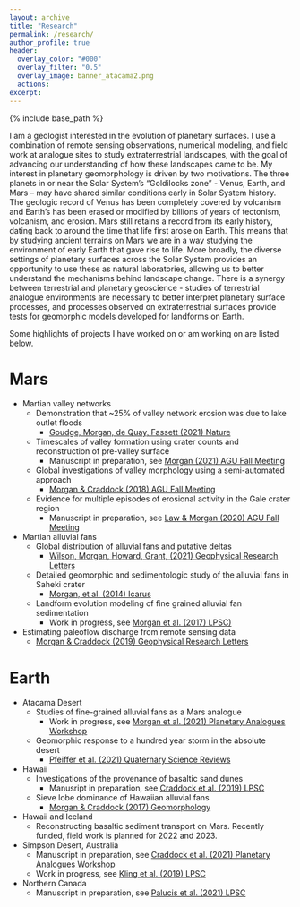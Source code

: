 ```yaml
---
layout: archive
title: "Research"
permalink: /research/
author_profile: true
header:
  overlay_color: "#000"
  overlay_filter: "0.5"
  overlay_image: banner_atacama2.png
  actions:
excerpt:
---
```


{% include base_path %}

I am a geologist interested in the evolution of planetary surfaces. I use a combination of remote sensing observations, numerical modeling, and field work at analogue sites to study extraterrestrial landscapes, with the goal of advancing our understanding of how these landscapes came to be. My interest in planetary geomorphology is driven by two motivations. The three planets in or near the Solar System’s “Goldilocks zone” - Venus, Earth, and Mars – may have shared similar conditions early in Solar System history. The geologic record of Venus has been completely covered by volcanism and Earth’s has been erased or modified by billions of years of tectonism, volcanism, and erosion. Mars still retains a record from its early history, dating back to around the time that life first arose on Earth. This means that by studying ancient terrains on Mars we are in a way studying the environment of early Earth that gave rise to life. More broadly, the diverse settings of planetary surfaces across the Solar System provides an opportunity to use these as natural laboratories, allowing us to better understand the mechanisms behind landscape change. There is a synergy between terrestrial and planetary geoscience - studies of terrestrial analogue environments are necessary to better interpret planetary surface processes, and processes observed on extraterrestrial surfaces provide tests for geomorphic models developed for landforms on Earth.

Some highlights of projects I have worked on or am working on are listed below.


Mars
======
* Martian valley networks
  * Demonstration that ~25% of valley network erosion was due to lake outlet floods
    * [Goudge, Morgan, de Quay, Fassett (2021) Nature](https://www.nature.com/articles/s41586-021-03860-1)
  * Timescales of valley formation using crater counts and reconstruction of pre-valley surface
    * Manuscript in preparation, see [Morgan (2021) AGU Fall Meeting](https://agu.confex.com/agu/fm21/meetingapp.cgi/Paper/950361)
  * Global investigations of valley morphology using a semi-automated approach
    * [Morgan & Craddock (2018) AGU Fall Meeting](https://ui.adsabs.harvard.edu/abs/2018AGUFM.P31I3819M/abstract)
  * Evidence for multiple episodes of erosional activity in the Gale crater region
    * Manuscript in preparation, see [Law & Morgan (2020) AGU Fall Meeting](https://agu.confex.com/agu/fm20/meetingapp.cgi/Paper/771994)
* Martian alluvial fans
  * Global distribution of alluvial fans and putative deltas
    * [Wilson, Morgan, Howard, Grant, (2021) Geophysical Research Letters](https://agupubs.onlinelibrary.wiley.com/doi/10.1029/2020GL091653)
  * Detailed geomorphic and sedimentologic study of the alluvial fans in Saheki crater
    * [Morgan, et al. (2014) Icarus](https://www.sciencedirect.com/science/article/pii/S0019103513004703)
  * Landform evolution modeling of fine grained alluvial fan sedimentation
    * Work in progress, see [Morgan et al. (2017) LPSC)](https://www.hou.usra.edu/meetings/lpsc2017/pdf/2819.pdf)
* Estimating paleoflow discharge from remote sensing data
  * [Morgan & Craddock (2019) Geophysical Research Letters](https://agupubs.onlinelibrary.wiley.com/doi/full/10.1029/2019GL084921)

Earth
======
* Atacama Desert
  * Studies of fine-grained alluvial fans as a Mars analogue
    * Work in progress, see [Morgan et al. (2021) Planetary Analogues Workshop](https://www.hou.usra.edu/meetings/terrestrialanalogs2021/pdf/8073.pdf)
  * Geomorphic response to a hundred year storm in the absolute desert
    * [Pfeiffer et al. (2021) Quaternary Science Reviews](https://www.sciencedirect.com/science/article/abs/pii/S0277379121000044)
* Hawaii
  * Investigations of the provenance of basaltic sand dunes
    * Manusript in preparation, see [Craddock et al. (2019) LPSC](https://www.hou.usra.edu/meetings/lpsc2019/pdf/2627.pdf)
  * Sieve lobe dominance of Hawaiian alluvial fans
    * [Morgan & Craddock (2017) Geomorphology](https://www.sciencedirect.com/science/article/pii/S0169555X17303318)
* Hawaii and Iceland
  * Reconstructing basaltic sediment transport on Mars. Recently funded, field work is planned for 2022 and 2023.
* Simpson Desert, Australia
  * Manuscript in preparation, see [Craddock et al. (2021) Planetary Analogues Workshop](https://www.hou.usra.edu/meetings/terrestrialanalogs2021/pdf/8092.pdf)
  * Work in progress, see [Kling et al. (2019) LPSC](https://www.hou.usra.edu/meetings/lpsc2019/pdf/2920.pdf)
* Northern Canada
  * Manuscript in preparation, see [Palucis et al. (2021) LPSC](https://www.hou.usra.edu/meetings/lpsc2021/pdf/1918.pdf)